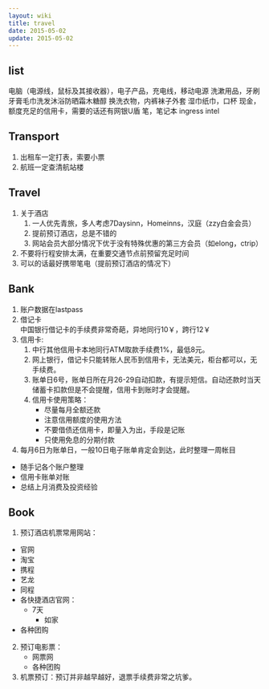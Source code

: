 ```yaml
---
layout: wiki
title: travel
date: 2015-05-02
update: 2015-05-02
---
```


## list
电脑（电源线，鼠标及其接收器），电子产品，充电线，移动电源
洗漱用品，牙刷牙膏毛巾洗发沐浴防晒霜木糖醇
换洗衣物，内裤袜子外套
湿巾纸巾，口杯
现金，额度充足的信用卡，需要的话还有网银U盾
笔，笔记本
ingress intel

## Transport
1. 出租车一定打表，索要小票
2. 航班一定查清航站楼

## Travel
1. 关于酒店
	1. 一人优先青旅，多人考虑7Daysinn，Homeinns，汉庭（zzy白金会员）
	2. 提前预订酒店，总是不错的
	3. 网站会员大部分情况下优于没有特殊优惠的第三方会员（如elong，ctrip）
2. 不要将行程安排太满，在重要交通节点前预留充足时间
3. 可以的话最好携带笔电（提前预订酒店的情况下）

## Bank
1. 账户数据在lastpass
1. 借记卡  
   中国银行借记卡的手续费非常奇葩，异地同行10￥，跨行12￥
2. 信用卡:
   1. 中行其他信用卡本地同行ATM取款手续费1%，最低8元。
   2. 网上银行，借记卡只能转账人民币到信用卡，无法美元，柜台都可以，无手续费。
   3. 账单日6号，账单日所在月26-29自动扣款，有提示短信。自动还款时当天储蓄卡扣款但是不会提醒，信用卡到账时才会提醒。
   4. 信用卡使用策略：
      - 尽量每月全额还款
      - 注意信用额度的使用方法
      - 不要借债还信用卡，即量入为出，手段是记账
      - 只使用免息的分期付款
3. 每月6日为账单日，一般10日电子账单肯定会到达，此时整理一周帐目
  - 随手记各个账户整理
  - 信用卡账单对账
  - 总结上月消费及投资经验

## Book
1. 预订酒店机票常用网站：
  - 官网
  - 淘宝
  - 携程
  - 艺龙
  - 同程
  - 各快捷酒店官网：
  	* 7天
	  * 如家
  - 各种团购
2. 预订电影票：
    - 网票网
    - 各种团购
3. 机票预订：预订并非越早越好，退票手续费非常之坑爹。
